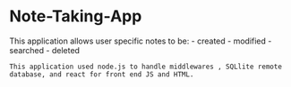 # Note-Taking-App

This application allows user specific notes to be:
    - created
    - modified
    - searched
    - deleted

    This application used node.js to handle middlewares , SQLlite remote database, and react for front end JS and HTML.